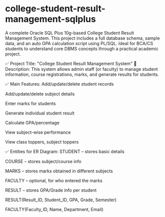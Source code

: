 # college-student-result-management-sqlplus
A complete Oracle SQL Plus 10g-based College Student Result Management System. This project includes a full database schema, sample data, and an auto GPA calculation script using PL/SQL. Ideal for BCA/CS students to understand core DBMS concepts through a practical academic project.


✅ Project Title: "College Student Result Management System"
🔹 Description:
This system allows admin staff (or faculty) to manage student information, course registrations, marks, and generate results for students.

✅ Main Features:
Add/update/delete student records

Add/update/delete subject details

Enter marks for students

Generate individual student result

Calculate GPA/percentage

View subject-wise performance

View class toppers, subject toppers

✅ Entities for ER Diagram:
STUDENT – stores basic details

COURSE – stores subject/course info

MARKS – stores marks obtained in different subjects

FACULTY – optional, for who entered the marks

RESULT – stores GPA/Grade info per student




RESULT(Result_ID, Student_ID, GPA, Grade, Semester)

FACULTY(Faculty_ID, Name, Department, Email)


